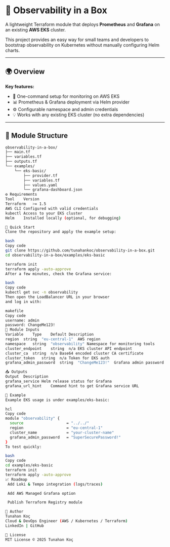# 🧩 Observability in a Box

A lightweight Terraform module that deploys **Prometheus** and **Grafana** on an existing **AWS EKS** cluster.

This project provides an easy way for small teams and developers to bootstrap observability on Kubernetes without manually configuring Helm charts.

---

## 🌍 Overview

**Key features:**
- 🚀 One-command setup for monitoring on AWS EKS  
- 📊 Prometheus & Grafana deployment via Helm provider  
- ⚙️ Configurable namespace and admin credentials  
- 💡 Works with any existing EKS cluster (no extra dependencies)

---

## 🧱 Module Structure

```bash
observability-in-a-box/
├── main.tf
├── variables.tf
├── outputs.tf
└── examples/
    └── eks-basic/
        ├── provider.tf
        ├── variables.tf
        ├── values.yaml
        └── grafana-dashboard.json
⚙️ Requirements
Tool	Version
Terraform	>= 1.5
AWS CLI	Configured with valid credentials
kubectl	Access to your EKS cluster
Helm	Installed locally (optional, for debugging)

🚀 Quick Start
Clone the repository and apply the example setup:

bash
Copy code
git clone https://github.com/tunahankoc/observability-in-a-box.git
cd observability-in-a-box/examples/eks-basic

terraform init
terraform apply -auto-approve
After a few minutes, check the Grafana service:

bash
Copy code
kubectl get svc -n observability
Then open the LoadBalancer URL in your browser
and log in with:

makefile
Copy code
username: admin
password: ChangeMe123!
🧩 Module Inputs
Variable	Type	Default	Description
region	string	"eu-central-1"	AWS region
namespace	string	"observability"	Namespace for monitoring tools
cluster_endpoint	string	n/a	EKS cluster API endpoint
cluster_ca	string	n/a	Base64 encoded cluster CA certificate
cluster_token	string	n/a	Token for EKS auth
grafana_admin_password	string	"ChangeMe123!"	Grafana admin password

📤 Outputs
Output	Description
grafana_service	Helm release status for Grafana
grafana_url_hint	Command hint to get Grafana service URL

🧪 Example
Example EKS usage is under examples/eks-basic:

hcl
Copy code
module "observability" {
  source                   = "../../"
  region                   = "eu-central-1"
  cluster_name             = "your-cluster-name"
  grafana_admin_password   = "SuperSecurePassword!"
}
To test quickly:

bash
Copy code
cd examples/eks-basic
terraform init
terraform apply -auto-approve
📈 Roadmap
 Add Loki & Tempo integration (logs/traces)

 Add AWS Managed Grafana option

 Publish Terraform Registry module

💬 Author
Tunahan Koç
Cloud & DevOps Engineer (AWS / Kubernetes / Terraform)
LinkedIn | GitHub

📜 License
MIT License © 2025 Tunahan Koç